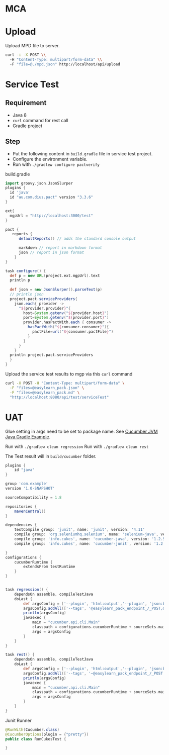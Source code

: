 # MCA

# Upload
Upload MPD file to server.
``` sh
curl -i -X POST \\
  -H "Content-Type: multipart/form-data" \\
  -F "file=@./mpd.json" http://localhost/api/upload
```

# Service Test
## Requirement
- Java 8
- `curl` command for rest call
- Gradle project

## Step
- Put the following content in `build.gradle` file in service test project.
- Configure the environment variable.
- Run with `./gradlew configure pactverify`

build.gradle
``` groovy
import groovy.json.JsonSlurper
plugins {
  id 'java'
  id "au.com.dius.pact" version "3.3.6"
}

ext{
  mgpUrl = "http://localhost:3000/test"
}

pact {
   reports {
      defaultReports() // adds the standard console output

      markdown // report in markdown format
      json // report in json format
    }
}

task configure() {
  def p = new URL(project.ext.mgpUrl).text
  println p
    
  def json = new JsonSlurper().parseText(p)
  // println json
  project.pact.serviceProviders{
    json.each{ provider ->
      "${provider.provider}"{
        host=System.getenv("${provider.host}")
        port=System.getenv("${provider.port}")
        provider.hasPactWith.each { consumer ->
          hasPactWith("${consumer.consumer}"){
            pactFile=url("${consumer.pactFile}")
          }
        }
      }    
    }
  println project.pact.serviceProviders
  }
}
```
Upload the service test results to mgp via this `curl` command
```sh
curl -X POST -H "Content-Type: multipart/form-data" \
  -F "files=@easylearn_pack.json" \
  -F "files=@easylearn_pack.md" \
  "http://localhost:8080/api/test/serviceTest"
```
# UAT

Glue setting in args need to be set to package name. See [Cucumber JVM Java Gradle Example](https://github.com/cucumber/cucumber-jvm/tree/master/examples/java-gradle).

Run with `./gradlew clean regression`
Run with `./gradlew clean rest`

The Test result will in `build/cucumber` folder.
```groovy
plugins {
    id "java"
}

group 'com.example'
version '1.0-SNAPSHOT'

sourceCompatibility = 1.8

repositories {
    mavenCentral()
}

dependencies {
    testCompile group: 'junit', name: 'junit', version: '4.11'
    compile group: 'org.seleniumhq.selenium', name: 'selenium-java', version: '3.0.1'
    compile group: 'info.cukes', name: 'cucumber-java', version: '1.2.5'
    compile group: 'info.cukes', name: 'cucumber-junit', version: '1.2.5'

}
configurations {
    cucumberRuntime {
        extendsFrom testRuntime
    }
}


task regression() {
    dependsOn assemble, compileTestJava
    doLast {
        def argsConfig = ['--plugin', 'html:output','--plugin', 'json:build/cucumber/cucumber.json','--plugin', 'pretty','--plugin', 'progress:build/cucumber/cucumber.txt','--plugin', 'usage:build/cucumber/usage.txt', '--glue', 'soselab.easylearn', 'src/test/resources']
        argsConfig.addAll(['--tags', '@easylearn_pack_endpoint_/_POST,@easylearn_pack_endpoint_/_GET'])
        println(argsConfig)
        javaexec {
            main = "cucumber.api.cli.Main"
            classpath = configurations.cucumberRuntime + sourceSets.main.output + sourceSets.test.output
            args = argsConfig
        }
    }
}

task rest() {
    dependsOn assemble, compileTestJava
    doLast {
        def argsConfig = ['--plugin', 'html:output','--plugin', 'json:build/cucumber/cucumber.json','--plugin', 'pretty','--plugin', 'progress:build/cucumber/cucumber.txt','--plugin', 'usage:build/cucumber/usage.txt', '--glue', 'soselab.easylearn', 'src/test/resources']
        argsConfig.addAll(['--tags', '~@easylearn_pack_endpoint_/_POST','--tags','~@easylearn_pack_endpoint_/_GET'])
        println(argsConfig)
        javaexec {
            main = "cucumber.api.cli.Main"
            classpath = configurations.cucumberRuntime + sourceSets.main.output + sourceSets.test.output
            args = argsConfig
        }
    }
}
```
Junit Runner
```java
@RunWith(Cucumber.class)
@CucumberOptions(plugin = {"pretty"})
public class RunCukesTest {

}
```
